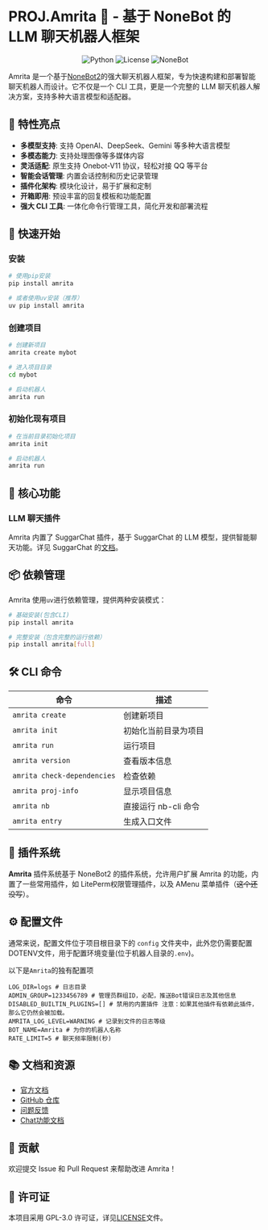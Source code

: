 # PROJ.Amrita 🌸 - 基于 NoneBot 的 LLM 聊天机器人框架

<p align="center">
  <img src="https://img.shields.io/badge/Python-3.10+-blue?logo=python" alt="Python">
  <img src="https://img.shields.io/badge/License-GPL--3.0-orange" alt="License">
  <img src="https://img.shields.io/badge/NoneBot-2.0+-red?logo=nonebot" alt="NoneBot">
</p>

Amrita 是一个基于[NoneBot2](https://nonebot.dev/)的强大聊天机器人框架，专为快速构建和部署智能聊天机器人而设计。它不仅是一个 CLI 工具，更是一个完整的 LLM 聊天机器人解决方案，支持多种大语言模型和适配器。

## 🌟 特性亮点

- **多模型支持**: 支持 OpenAI、DeepSeek、Gemini 等多种大语言模型
- **多模态能力**: 支持处理图像等多媒体内容
- **灵活适配**: 原生支持 Onebot-V11 协议，轻松对接 QQ 等平台
- **智能会话管理**: 内置会话控制和历史记录管理
- **插件化架构**: 模块化设计，易于扩展和定制
- **开箱即用**: 预设丰富的回复模板和功能配置
- **强大 CLI 工具**: 一体化命令行管理工具，简化开发和部署流程

## 🚀 快速开始

### 安装

```bash
# 使用pip安装
pip install amrita

# 或者使用uv安装（推荐）
uv pip install amrita
```

### 创建项目

```bash
# 创建新项目
amrita create mybot

# 进入项目目录
cd mybot

# 启动机器人
amrita run
```

### 初始化现有项目

```bash
# 在当前目录初始化项目
amrita init

# 启动机器人
amrita run
```

## 🧠 核心功能

### LLM 聊天插件

Amrita 内置了 SuggarChat 插件，基于 SuggarChat 的 LLM 模型，提供智能聊天功能。详见 SuggarChat 的[文档](https://docs.suggar.top/project/suggarchat/)。

## 📦 依赖管理

Amrita 使用`uv`进行依赖管理，提供两种安装模式：

```bash
# 基础安装(包含CLI)
pip install amrita

# 完整安装（包含完整的运行依赖）
pip install amrita[full]
```

## 🛠️ CLI 命令

| 命令                        | 描述                 |
| --------------------------- | -------------------- |
| `amrita create`             | 创建新项目           |
| `amrita init`               | 初始化当前目录为项目 |
| `amrita run`                | 运行项目             |
| `amrita version`            | 查看版本信息         |
| `amrita check-dependencies` | 检查依赖             |
| `amrita proj-info`          | 显示项目信息         |
| `amrita nb`                 | 直接运行 nb-cli 命令 |
| `amrita entry`             | 生成入口文件 |

## 🧩 插件系统

**Amrita** 插件系统基于 NoneBot2 的插件系统，允许用户扩展 Amrita 的功能，内置了一些常用插件，如 LitePerm权限管理插件，以及 AMenu 菜单插件（~~这个还没写~~）。

## ⚙️ 配置文件

通常来说，配置文件位于项目根目录下的 `config` 文件夹中，此外您仍需要配置DOTENV文件，用于配置环境变量(位于机器人目录的`.env`)。

以下是`Amrita`的独有配置项

```dotenv
LOG_DIR=logs # 日志目录
ADMIN_GROUP=1233456789 # 管理员群组ID，必配，推送Bot错误日志及其他信息
DISABLED_BUILTIN_PLUGINS=[] # 禁用的内置插件 注意：如果其他插件有依赖此插件，那么它仍然会被加载。
AMRITA_LOG_LEVEL=WARNING # 记录到文件的日志等级
BOT_NAME=Amrita # 为你的机器人名称
RATE_LIMIT=5 # 聊天频率限制(秒)
```

## 📚 文档和资源

- [官方文档](https://amrita.suggar.top)
- [GitHub 仓库](https://github.com/LiteSuggarDEV/Amrita)
- [问题反馈](https://github.com/LiteSuggarDEV/Amrita/issues)
- [Chat功能文档](https://docs.suggar.top/project/suggarchat/)

## 🤝 贡献

欢迎提交 Issue 和 Pull Request 来帮助改进 Amrita！

## 📄 许可证

本项目采用 GPL-3.0 许可证，详见[LICENSE](LICENSE)文件。
